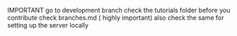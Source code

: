 IMPORTANT
go to development branch
check the tutorials folder before you contribute
check branches.md ( highly important) 
also check the same for setting up the server locally
